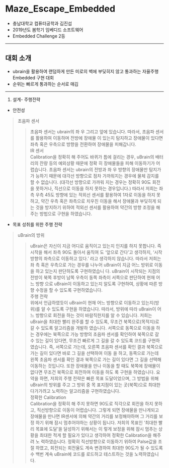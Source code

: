 # Maze_Escape_Embedded
- 충남대학교 컴퓨터공학과 김진섭
- 2019년도 봄학기 임베디드 소프트웨어
- Embedded Challenge 2등
---------------------------------------------------------------------  
## 대회 소개
- ubrain을 활용하여 랜덤하게 만든 미로의 벽에 부딪히지 않고 통과하는 자율주행 Embedded 구현 대회
- 순위는 빠르게 통과하는 순서로 매김

----------------------------------------------------------------------
1. 설계- 주행전략  
- 안전성  
> 초음파 센서   
>> 초음파 센서는 ubrain의 좌 우 그리고 앞에 있습니다. 따라서, 초음파 센서를 활용하여 이동하며 전방에 장애물 이 있는지 탐지하고 장애물이 있다면 좌측 혹은 우측으로 방향을 전환하여 장애물을 피해갑니다.  
> IR 센서    
>>Calibration을 정확히 해 주어도 바퀴가 틈에 걸리는 경우, uBrain의 배터리의 잔량 등의 예외상황 때문에 정확 히 장애물들을 피해 이동하기가 어렵습니다. 초음파 센서는 ubrain의 전방과 좌 우 방향의 장애물만 탐지가 가 능하기 때문에 대각선 방향으로 점차 가까워지는 경우에 물체 감지를 할 수 없습니다. (대각선 방향으로 가까워 지는 경우는 정확히 90도 회전을 못하거나, 직선으로 이동을 하지 못하는 경우입니다.) 따라서 저희는 좌측 우측 45도 방향에 있는 적외선 센서를 활용하여 1자로 이동을 하지 못하고, 약간 우측 혹은 좌측으로 치우친 이동을 해서 장애물과 부딪히게 되는 것을 방지하기 위하여 적외선 센서를 활용하여 약간의 방향 조정을 해주는 방법으로 구현을 하였습니다.  
- 목표 성취를 위한 주행 전략   
> uBrain의 방위   
>> uBrain은 자신이 지금 어디로 움직이고 있는지 인지를 하지 못합니다. 즉 시작을 해서 좌측 90도 돌아서 움직여 도 ‘앞으로 간다’고 생각하지, ‘시작방향의 좌측으로 이동하고 있다.’ 라고 생각하지 않습니다. 따라서 저희는 좌 측 혹은 우측으로 가는 경우를 나누어 uBrain이 지금 어느 방위로 이동을 하고 있는지 판단하도록 구현하였습니 다. uBrain이 시작되는 지점의 전방이 북쪽 후방이 남쪽 우측이 동쪽 좌측이 서쪽으로 판단하여 현재 어느 방향 으로 uBrain이 이동하고 있는지 알도록 구현하여, 상황에 따른 방향 수정을 할 수 있도록 구현하였습니다.   
> 주행 전략  
>> 위에서 언급하였듯이 uBrain이 현재 어느 방향으로 이동하고 있는지(방위)를 알 수 있도록 구현을 하였습니다. 따라서, 방위에 따라 uBrain이 어느 방향으로 회전을 하는 것이 바람직한지를 알 수 있습니다. 저희는 uBrain을 최대한 빨리 완주를 할 수 있도록, 무조건 북쪽으로(목적지)로 갈 수 있도록 알고리즘을 개발하 였습니다. 서쪽으로 동쪽으로 이동을 하는 경우에는 북쪽으로 가능 방향의 초음파 센서를 확인하여 북쪽으로 갈 수 있는 길이 있다면, 무조건 빠르게 그 길을 갈 수 있도록 코드를 구현하였습니다. 즉, 서쪽으로 가는데, 오른쪽 초음파 센서를 확인 결과 북쪽으로 가는 길이 있다면 바로 그 길을 선택하여 이동 을 하고, 동쪽으로 가는데 왼쪽 초음파 센서를 확인 결과 북쪽으로 가는 길이 있다면 그 길을 선택해 이동하는 것입니다. 또한 장애물을 만나 이동을 할 때도 북쪽에 장애물이 없다면 무조건 북쪽으로 회전하여 이동을 하도 록 구현을 하였습니다. 요약을 하면, 저희의 주행 전략은 빠른 목표 도달이었으며, 그 방법을 위해 uBrain의 방위를 주고 그 방위 중 목 표지점이 있는 곳(북쪽)으로 최대한 다가가려고 노력하는 알고리즘을 구현하였습니다.   
> 정확한 Calibration   
>> Calibration을 정확히 해 주지 못하면 90도로 직각으로 회전을 하지 못하고, 직선방향으로 이동이 어렵습니다. 그렇게 되면 장애물을 만나게되고 장애물을 만나면 IR센서에 의해 약간의 거리를 보정해야하며 그 거리를 보정 하기 위해 잠시 멈추어야하는 상황이 됩니다. 저희의 목표인 ‘최대한 빨리 목표에 도달’을 달성하기 위해서는 이 렇게 보정을 위해 잠시 멈추는 상황을 최대한 적게 할 필요가 있다고 생각하여 정확한 Calibration을 해주려 노 력하였습니다. 정확히 직선방향으로 이동하기 위하여 Palse값을 조절 하였고, 회전되는 회전율도 계속 변경하여 최대한 90도가 될 수 있도록 수 백번 계속 uBrain에 코드를 로드하고 테스트하는 것을 노력하였습니다. 
 
